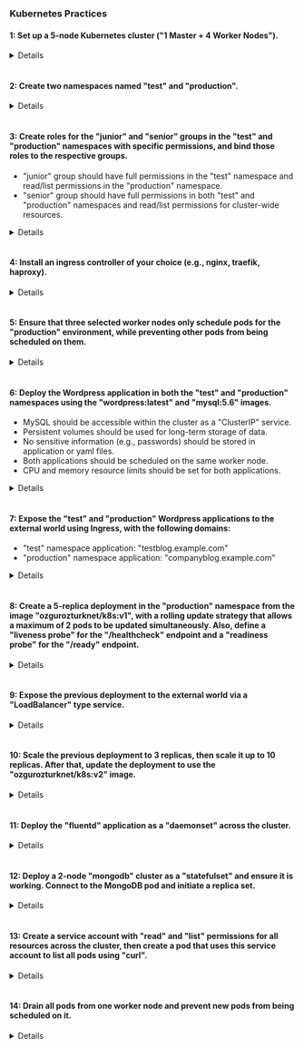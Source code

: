 ### Kubernetes Practices

#### **1:** Set up a 5-node Kubernetes cluster ("1 Master + 4 Worker Nodes").
<details>

```URL
https://github.com/MucahidAydin/k8s-cluster.git
```
</details>
<br>

#### **2:** Create two namespaces named "test" and "production".
<details>

```bash
kubectl create namespace test
kubectl create namespace production
```
</details>
<br>

#### **3:** Create roles for the "junior" and "senior" groups in the "test" and "production" namespaces with specific permissions, and bind those roles to the respective groups. 
- "junior" group should have full permissions in the "test" namespace and read/list permissions in the "production" namespace.
- "senior" group should have full permissions in both "test" and "production" namespaces and read/list permissions for cluster-wide resources.

<details>

```bash
kubectl apply -f ./RBAC/role/junior-role.yaml
kubectl apply -f ./RBAC/role/senior-role.yaml
kubectl apply -f ./RBAC/rolebinding/junior-rolebinding.yaml
kubectl apply -f ./RBAC/rolebinding/senior-rolebinding.yaml
```
* [User Creation](./RBAC/user/Readme.md)
</details>
<br>

#### **4:** Install an ingress controller of your choice (e.g., nginx, traefik, haproxy).
<details>

```bash
kubectl apply -f https://raw.githubusercontent.com/kubernetes/ingress-nginx/controller-v1.12.0-beta.0/deploy/static/provider/cloud/deploy.yaml
```
* ``kubectl get all -n ingress-nginx``
</details>
<br>

#### **5:** Ensure that three selected worker nodes only schedule pods for the "production" environment, while preventing other pods from being scheduled on them.
<details>

```bash
kubectl taint nodes <node-name> app=production:NoExecute
```
</details>
<br>

#### **6:** Deploy the Wordpress application in both the "test" and "production" namespaces using the "wordpress:latest" and "mysql:5.6" images.
- MySQL should be accessible within the cluster as a "ClusterIP" service.
- Persistent volumes should be used for long-term storage of data.
- No sensitive information (e.g., passwords) should be stored in application or yaml files.
- Both applications should be scheduled on the same worker node.
- CPU and memory resource limits should be set for both applications.

<details>

To deploy in the test namespace:
```bash
cd ./wordpress/test
kubectl apply -f .
```

To deploy in the production namespace:
```bash
cd ./wordpress/production
kubectl apply -f .
```
</details>
<br>

#### **7:** Expose the "test" and "production" Wordpress applications to the external world using Ingress, with the following domains:
- "test" namespace application: "testblog.example.com"
- "production" namespace application: "companyblog.example.com"

<details>

To deploy the ingress in the test namespace:
```bash
cd ./wordpress/test
kubectl apply -f wordpress-ingress.yaml
```

To deploy the ingress in the production namespace:
```bash
cd ./wordpress/production
kubectl apply -f wordpress-ingress.yaml
```
</details>
<br>

#### **8:** Create a 5-replica deployment in the "production" namespace from the image "ozgurozturknet/k8s:v1", with a rolling update strategy that allows a maximum of 2 pods to be updated simultaneously. Also, define a "liveness probe" for the "/healthcheck" endpoint and a "readiness probe" for the "/ready" endpoint.
<details>

```bash
cd ./Deployment
kubectl apply -f d-prod.yaml
```
</details>
<br>

#### **9:** Expose the previous deployment to the external world via a "LoadBalancer" type service.
<details>

```bash
cd ./Deployment
kubectl apply -f d-svc.yaml
```
</details>
<br>

#### **10:** Scale the previous deployment to 3 replicas, then scale it up to 10 replicas. After that, update the deployment to use the "ozgurozturknet/k8s:v2" image.
<details>

```bash
kubectl scale deployment d-prod --replicas=3
kubectl scale deployment d-prod --replicas=10
kubectl set image deployment/d-prod d-container=ozgurozturknet/k8s:v2
```
</details>
<br>

#### **11:** Deploy the "fluentd" application as a "daemonset" across the cluster.
<details>

```bash
cd ./DaemonSet
kubectl apply -f .
```
</details>
<br>

#### **12:** Deploy a 2-node "mongodb" cluster as a "statefulset" and ensure it is working. Connect to the MongoDB pod and initiate a replica set.
<details>

```bash
cd ./MongoDB
kubectl apply -f .
```

To connect to the MongoDB pod:
```bash
kubectl exec -it mongodb-0 -- mongosh
```

To initiate the MongoDB replica set:
```bash
rs.initiate({
  _id: "rs0",
  members: [
    { _id: 0, host: "mongodb-0.mongodb-headless.test.svc.cluster.local:27017" },
    { _id: 1, host: "mongodb-1.mongodb-headless.test.svc.cluster.local:27017" },
    { _id: 2, host: "mongodb-2.mongodb-headless.test.svc.cluster.local:27017" }
  ]
});
```

</details>
<br>

#### **13:** Create a service account with "read" and "list" permissions for all resources across the cluster, then create a pod that uses this service account to list all pods using "curl".
<details>

To create the service account:
```bash
cd ./ServiceAccount
kubectl apply -f .
```

To test:
```bash
TOKEN=$(cat /var/run/secrets/kubernetes.io/serviceaccount/token)
curl --insecure https://kubernetes.default.svc.cluster.local/api/v1/namespaces/test/pods --header "Authorization: Bearer $TOKEN"
```
</details>
<br>

#### **14:** Drain all pods from one worker node and prevent new pods from being scheduled on it.
<details>

To drain a node:
```bash
kubectl drain <node-name> --ignore-daemonsets --delete-local-data
```

To uncordon the node:
```bash
kubectl uncordon <node-name>
```
</details>